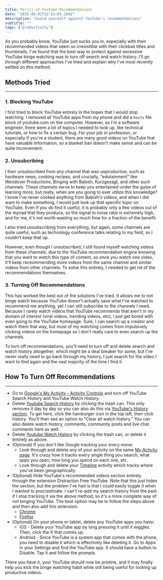 ```yaml
---
title: Perils of YouTube Recommendations
date: "2015-05-01T22:12:03.284Z"
description: "Guard yourself against YouTube's recommendations"
subtitle: ""
tags: ["productivity"]
---
```


As you probably know, YouTube just sucks you in, especially with their recommended videos that seem so irresistible with their clickbait titles and thumbnails. I've found that the best way to protect against excessive YouTube binge watching was to turn off search and watch history. I'll go through different approaches I've tried and explain why I've most recently settled on this method.


## Methods Tried

---

### 1. Blocking YouTube

I first tried to block YouTube entirely in the hopes that I would stop watching. I removed all YouTube apps from my phone and did a `hosts` file block of youtube.com on the computer. However, as I'm a software engineer, there were a lot of topics I needed to look up, like technical tutorials, or how to fix a certain bug. For your job or profession, or especially if you're a student, there are many good videos on YouTube that have valuable information, so a blanket ban doesn't make sense and can be quite inconvenient.

### 2. Unsubcribing

I then unsubscribed from any channel that was unproductive, such as hardware news, cooking recipes, and crucially, "edutainment" like Wendover Productions, Binging with Babish, Kurzgesagt, and other such channels. These channels serve to keep you entertained under the guise of learning more, but really, when are you going to ever utilize this knowledge? I know I've never cooked anything from Babish's videos, and when I did want to make something, I would just look up that specific topic on YouTube. Even if you do find it useful, it is probably only a few videos out of the myriad that they produce, so the signal to noise ratio is extremely high, and for me, it's not worth wasting so much time for a fraction of the benefit. 

I also tried unsubscribing from everything, but again, some channels are quite useful, such as technology conference talks relating to my field, so I couldn't keep that up.

However, even though I unsubscribed, I still found myself watching videos from these channels, due to the YouTube recommendation engine knowing that you want to watch this type of content, so once you watch one video, it'll keep receommending more videos from the same channel and similar videos from other channels. To solve this entirely, I needed to get rid of the recommendations themselves.

### 3. Turning Off Recommendations

This has worked the best out of the solutions I've tried. It allows me to not binge watch because YouTube doesn't actually save what I've watched to recommend me anything, yet I can still subscribe to the channels I need. Because I rarely watch videos that YouTube recommends that aren't in my domain of interest (viral videos, trending videos, etc), I just get bored with even going to the YouTube homepage. Sure, I can search up a creator and watch them that way, but most of my watching comes from impulsively clicking videos on the homepage so I don't really care to even search up the channels.

To turn off recommendations, you'll need to turn off and delete search and watch history altogether, which might be a deal breaker for some, but I've never really need to go back through my history, I just search for the video I want to find again and the vast majority of the time I find it.

## How To Turn Off Recommendations

---

- Go to [Google's My Activity - Activity Controls](https://myaccount.google.com/activitycontrols) and turn off YouTube Search History and YouTube Watch History.
- Delete [Youtube Search History](https://myactivity.google.com/item?restrict=yts) by clicking the trash can. This only removes it day by day so you can also do this via [YouTube's History section](https://www.youtube.com/feed/history). To get here, click the hamburger icon in the top left, then click history. You'll then see an option to "Clear all watch history." You can also delete watch history, comments, community posts and live chat comments here as well.
- Delete [Youtube Watch History](https://myactivity.google.com/item?restrict=ytw) by clicking the trash can, or delete it entirely as above.
- (Optional) If you don't like Google tracking your every move:
  - Look through and delete any of your activity on the same [My Activity page](https://myactivity.google.com/myactivity). It's crazy how it tracks every single thing you search, what apps you open, how long you spend on each one, etc.
  - Look through and delete your [Timeline](https://www.google.com/maps/timeline) activity which tracks where you've been geographically.
- (Optional) Hide YouTube's recommended videos section entirely through the extension Distraction Free YouTube. Note that this just hides the section, but the problem I've had is that I could easily toggle it when I wanted to procrastinate. I can't re-add my search history from the past if I stop tracking it via the above method, so it's a more complete way of not binging YouTube. The best option may be to follow the steps above and then also add this extension.
  - [Chrome](https://chrome.google.com/webstore/detail/df-tube-distraction-free/mjdepdfccjgcndkmemponafgioodelna?hl=en)
  - [Firefox](https://addons.mozilla.org/en-US/firefox/addon/df-youtube/)
- (Optional) On your phone or tablet, delete any YouTube apps you have:
  - iOS - Delete your YouTube app by long pressing it until it wiggles. Then, click the X that comes up.
  - Android - Since YouTube is a system app that comes with the phone, you need to disable it which is effectively like deleting it. Go to Apps in your Settings and find the YouTube app. It should have a button to Disable. Tap it and follow the prompts.

There you have it, your YouTube should now be pristine, and it may finally help you kick the binge watching habit while still being useful for looking up productive videos.
